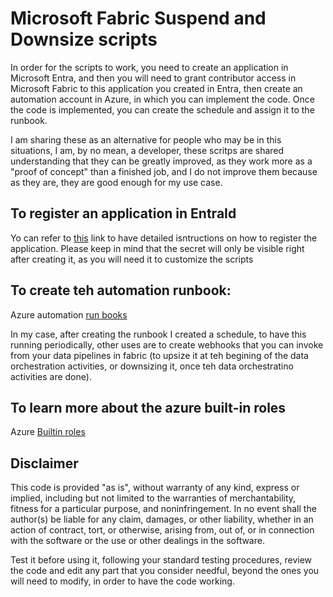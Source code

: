 # Microsoft Fabric Suspend and Downsize scripts 

In order for the scripts to work, you need to create an application in Microsoft Entra, and then you will need to grant contributor access in Microsoft Fabric to this application you created in Entra, then create an automation account in Azure, in which you can implement the code. Once the code is implemented, you can create the schedule and assign it to the runbook.

I am sharing these as an alternative for people who may be in this situations, I am, by no mean, a developer, these scritps are shared understanding that they can be greatly improved, as they work more as a "proof of concept" than a finished job, and I do not improve them because as they are, they are good enough for my use case.


## To register an application in EntraId
Yo can refer to [this](https://learn.microsoft.com/en-us/entra/identity-platform/quickstart-register-app?tabs=certificate) link to have detailed isntructions on how to register the application. Please keep in mind that the secret will only be visible right after creating it, as you will need it to customize the scripts


## To create teh automation runbook:

Azure automation [run books](https://learn.microsoft.com/en-us/azure/automation/overview)

In my case, after creating the runbook I created a schedule, to have this running periodically, other uses are to create webhooks that you can invoke from your data pipelines in fabric (to upsize it at teh begining of the data orchestration activities, or downsizing it, once teh data orchestratino activities are done).


## To learn more about the azure built-in roles
Azure [Builtin roles](https://learn.microsoft.com/en-us/azure/role-based-access-control/built-in-roles)


## Disclaimer

This code is provided "as is", without warranty of any kind, express or implied, including but not limited to the warranties of merchantability, fitness for a particular purpose, and noninfringement. In no event shall the author(s) be liable for any claim, damages, or other liability, whether in an action of contract, tort, or otherwise, arising from, out of, or in connection with the software or the use or other dealings in the software.

Test it before using it, following your standard testing procedures, review the code and edit any part that you consider needful, beyond the ones you will need to modify, in order to have the code working.
